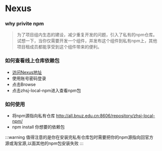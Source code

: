 # Nexus

### why privite npm
>为了项目组内生态的建设，减少重复开发的问题，引入了私有的npm仓库。试想一下，当你仅需要开发一个组件，并发布这个组件到私有npm上，其他项目租成员都能享受到这个组件带来的便利。

### 如何查看线上仓库依赖包
+ [访问Nexus地址](http://all.bnuz.edu.cn:8606/#browse/browse)
+ 使用账号密码登录
+ 点击Browse
+ 点击zhsj-local-npm进入查看npm包

### 如何使用
+ 将npm源指向私有仓库  http://all.bnuz.edu.cn:8606/repository/zhsj-local-npm/
+ npm install 你想要的依赖包

:::warning
值得注意的是你在安装完私有仓库包时需要把你的npm源指向回官方源或淘宝源,以面其他的npm包安装失败
:::